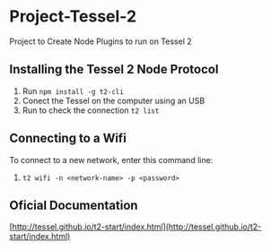 # Project-Tessel-2
Project to Create Node Plugins to run on Tessel 2

## Installing the Tessel 2 Node Protocol
1. Run `npm install -g t2-cli `
2. Conect the Tessel on the computer using an USB
3. Run to check the connection `t2 list`

## Connecting to a Wifi
To connect to a new network, enter this command line: 
1. `t2 wifi -n <network-name> -p <password>`

## Oficial Documentation
[http://tessel.github.io/t2-start/index.html](http://tessel.github.io/t2-start/index.html)
